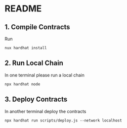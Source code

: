# README

## 1. Compile Contracts
Run

```console
nux hardhat install
```

## 2. Run Local Chain

In one terminal please run a local chain

```console
npx hardhat node
```

## 3. Deploy Contracts

In another terminal deploy the contracts

```console
npx hardhat run scripts/deploy.js --network localhost
```
